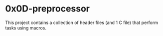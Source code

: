 # 0x0D-preprocessor

This project contains a collection of header files (and 1 C file) that perform tasks using macros.
